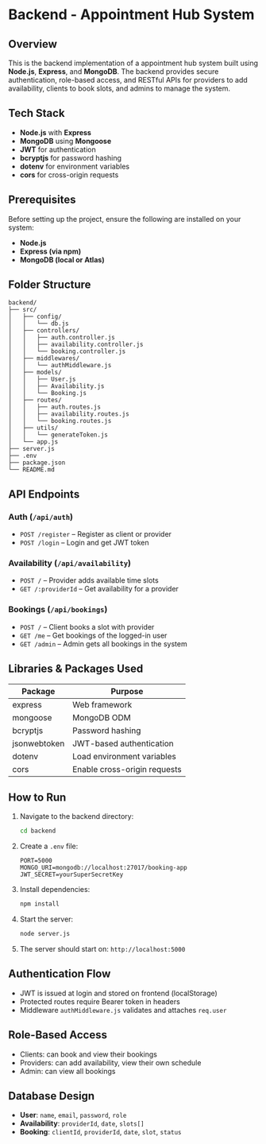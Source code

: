 # Backend - Appointment Hub System

## Overview

This is the backend implementation of a appointment hub system built using **Node.js**, **Express**, and **MongoDB**. The backend provides secure authentication, role-based access, and RESTful APIs for providers to add availability, clients to book slots, and admins to manage the system.

## Tech Stack

* **Node.js** with **Express**
* **MongoDB** using **Mongoose**
* **JWT** for authentication
* **bcryptjs** for password hashing
* **dotenv** for environment variables
* **cors** for cross-origin requests

## Prerequisites

Before setting up the project, ensure the following are installed on your system:

* **Node.js**
* **Express (via npm)**
* **MongoDB (local or Atlas)**

## Folder Structure

```
backend/
├── src/
│   ├── config/
│   │   └── db.js               
│   ├── controllers/
│   │   ├── auth.controller.js    
│   │   ├── availability.controller.js 
│   │   └── booking.controller.js 
│   ├── middlewares/
│   │   └── authMiddleware.js     
│   ├── models/
│   │   ├── User.js                
│   │   ├── Availability.js       
│   │   └── Booking.js            
│   ├── routes/
│   │   ├── auth.routes.js
│   │   ├── availability.routes.js
│   │   └── booking.routes.js
│   ├── utils/
│   │   └── generateToken.js       
│   └── app.js                     
├── server.js                     
├── .env                           
├── package.json
└── README.md
```

## API Endpoints

### Auth (`/api/auth`)

* `POST /register` – Register as client or provider
* `POST /login` – Login and get JWT token

### Availability (`/api/availability`)

* `POST /` – Provider adds available time slots
* `GET /:providerId` – Get availability for a provider

### Bookings (`/api/bookings`)

* `POST /` – Client books a slot with provider
* `GET /me` – Get bookings of the logged-in user
* `GET /admin` – Admin gets all bookings in the system

## Libraries & Packages Used

| Package      | Purpose                      |
| ------------ | ---------------------------- |
| express      | Web framework                |
| mongoose     | MongoDB ODM                  |
| bcryptjs     | Password hashing             |
| jsonwebtoken | JWT-based authentication     |
| dotenv       | Load environment variables   |
| cors         | Enable cross-origin requests |

## How to Run

1. Navigate to the backend directory:

   ```bash
   cd backend
   ```

2. Create a `.env` file:

   ```env
   PORT=5000
   MONGO_URI=mongodb://localhost:27017/booking-app
   JWT_SECRET=yourSuperSecretKey
   ```

3. Install dependencies:

   ```bash
   npm install
   ```

4. Start the server:

   ```bash
   node server.js
   ```

5. The server should start on: `http://localhost:5000`

## Authentication Flow

* JWT is issued at login and stored on frontend (localStorage)
* Protected routes require Bearer token in headers
* Middleware `authMiddleware.js` validates and attaches `req.user`

## Role-Based Access

* Clients: can book and view their bookings
* Providers: can add availability, view their own schedule
* Admin: can view all bookings

## Database Design

* **User**: `name`, `email`, `password`, `role`
* **Availability**: `providerId`, `date`, `slots[]`
* **Booking**: `clientId`, `providerId`, `date`, `slot`, `status`

